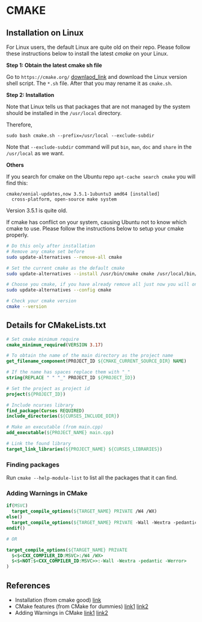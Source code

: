 # CMAKE

## Installation on Linux

For Linux users, the default Linux are quite old on their repo. Please follow these instructions below to install the latest _cmake_ on your Linux.

**Step 1: Obtain the latest cmake sh file**

Go to `https://cmake.org/` [downlaod_link](https://cmake.org/download/) and download the Linux version shell script. The `*.sh` file. After that you may rename it as `cmake.sh`.

**Step 2: Installation**

Note that Linux tells us that packages that are not managed by the system should be installed in the `/usr/local` directory.

Therefore,

`sudo bash cmake.sh --prefix=/usr/local --exclude-subdir`

Note that `--exclude-subdir` command will put `bin`, `man`, `doc` and `share` in the `/usr/local` as we want.

**Others**

If you search for cmake on the Ubuntu repo `apt-cache search cmake` you will find this:

```
cmake/xenial-updates,now 3.5.1-1ubuntu3 amd64 [installed]
  cross-platform, open-source make system
```
Version 3.5.1 is quite old.

If cmake has conflict on your system, causing Ubuntu not to know which cmake to use. Please follow the instructions below to setup your cmake properly.

```bash
# Do this only after installation
# Remove any cmake set before
sudo update-alternatives --remove-all cmake

# Set the current cmake as the default cmake
sudo update-alternatives --install /usr/bin/cmake cmake /usr/local/bin/cmake 80

# Choose you cmake, if you have already remove all just now you will only have one cmake
sudo update-alternatives --config cmake

# Check your cmake version
cmake --version
```

## Details for CMakeLists.txt
```cmake
# Set cmake minimum require
cmake_minimum_required(VERSION 3.17)

# To obtain the name of the main directory as the project name
get_filename_component(PROJECT_ID ${CMAKE_CURRENT_SOURCE_DIR} NAME)

# If the name has spaces replace them with "_"
string(REPLACE " " "_" PROJECT_ID ${PROJECT_ID})

# Set the project as project id
project(${PROJECT_ID})

# Include ncurses library
find_package(Curses REQUIRED)
include_directories(${CURSES_INCLUDE_DIR})

# Make an executable (from main.cpp)
add_executable(${PROJECT_NAME} main.cpp)

# Link the found library
target_link_libraries(${PROJECT_NAME} ${CURSES_LIBRARIES})
```

### Finding packages

Run `cmake --help-module-list` to list all the packages that it can find.

### Adding Warnings in CMake

```cmake
if(MSVC)
  target_compile_options(${TARGET_NAME} PRIVATE /W4 /WX)
else()
  target_compile_options(${TARGET_NAME} PRIVATE -Wall -Wextra -pedantic -Werror)
endif()

# OR

target_compile_options(${TARGET_NAME} PRIVATE
  $<$<CXX_COMPILER_ID:MSVC>:/W4 /WX>
  $<$<NOT:$<CXX_COMPILER_ID:MSVC>>:-Wall -Wextra -pedantic -Werror>
)
```

## References
 - Installation (from cmake good) [link](https://www.youtube.com/watch?v=_yFPO1ofyF0&list=PLK6MXr8gasrGmIiSuVQXpfFuE1uPT615s)
 - CMake features (from CMake for dummies) [link1](https://cmake.org/cmake/help/v3.1/prop_gbl/CMAKE_CXX_KNOWN_FEATURES.html#prop_gbl:CMAKE_CXX_KNOWN_FEATURES) [link2](https://www.youtube.com/watch?v=7W4Q-XLnMaA)  
- Adding Warnings in CMake [link1](https://cmake.org/cmake/help/latest/command/add_compile_options.html) [link2](https://stackoverflow.com/questions/2368811/how-to-set-warning-level-in-cmake/3818084)